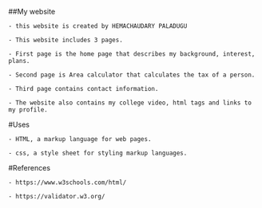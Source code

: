 
##My website

    - this website is created by HEMACHAUDARY PALADUGU

    - This website includes 3 pages.

    - First page is the home page that describes my background, interest, plans.

    - Second page is Area calculator that calculates the tax of a person.

    - Third page contains contact information.

    - The website also contains my college video, html tags and links to my profile.

#Uses

    - HTML, a markup language for web pages.

    - css, a style sheet for styling markup languages.

#References

    - https://www.w3schools.com/html/

    - https://validator.w3.org/
